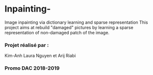 # Inpainting-
Image inpainting via dictionary learning and sparse representation This project aims at rebuild "damaged" pictures by learning a sparse representation of non-damaged patch of the image.
### Projet réalisé par :
Kim-Anh Laura Nguyen et Arij Riabi
### Promo DAC 2018-2019
